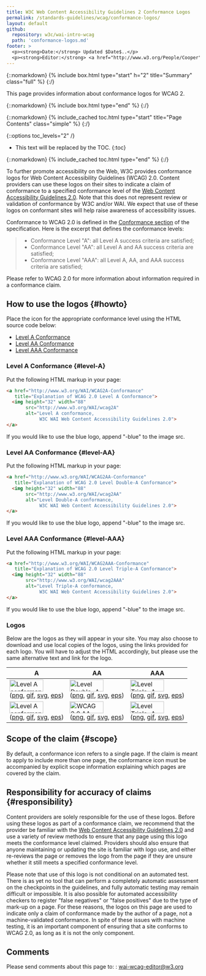 ```yaml
---
title: W3C Web Content Accessibility Guidelines 2 Conformance Logos
permalink: /standards-guidelines/wcag/conformance-logos/
layout: default
github:
  repository: w3c/wai-intro-wcag
  path: 'conformance-logos.md'
footer: >
  <p><strong>Date:</strong> Updated $Date$..</p>
  <p><strong>Editor:</strong> <a href="http://www.w3.org/People/Cooper">Michael Cooper.
---
```


{::nomarkdown}
{% include box.html type="start" h="2" title="Summary" class="full" %}
{:/}

This page provides information about conformance logos for WCAG 2.

{::nomarkdown}
{% include box.html type="end" %}
{:/}

{::nomarkdown}
{% include_cached toc.html type="start" title="Page Contents" class="simple" %}
{:/}

{::options toc_levels="2" /}

-   This text will be replaced by the TOC.
{:toc}

{::nomarkdown}
{% include_cached toc.html type="end" %}
{:/}


To further promote accessibility on the Web, W3C provides conformance
logos for Web Content Accessibility Guidelines (WCAG) 2.0. Content
providers can use these logos on their sites to indicate a claim of
conformance to a specified conformance level of the [Web Content
Accessibility Guidelines 2.0](/TR/WCAG20/). Note that this does not
represent review or validation of conformance by W3C and/or WAI. We
expect that use of these logos on conformant sites will help raise
awareness of accessibility issues.

Conformance to WCAG 2.0 is defined in the [Conformance
section](/TR/WCAG20/#conformance) of the specification. Here is the
excerpt that defines the conformance levels:

> -   Conformance Level "A": all Level A success criteria are satisfied;
> -   Conformance Level "AA": all Level A and AA success criteria are
>     satisfied;
> -   Conformance Level "AAA": all Level A, AA, and AAA success criteria
>     are satisfied;

Please refer to WCAG 2.0 for more information about information required
in a conformance claim.

## How to use the logos {#howto}

Place the icon for the appropriate conformance level using the HTML
source code below:

-   [Level A Conformance](#level-A)
-   [Level AA Conformance](#level-AA)
-   [Level AAA Conformance](#level-AAA)

### Level A Conformance {#level-A}

Put the following HTML markup in your page:

```html
<a href="http://www.w3.org/WAI/WCAG2A-Conformance"
   title="Explanation of WCAG 2.0 Level A Conformance">
  <img height="32" width="88"
       src="http://www.w3.org/WAI/wcag2A"
       alt="Level A conformance,
            W3C WAI Web Content Accessibility Guidelines 2.0">
</a>
```

If you would like to use the blue logo, append "-blue" to the image src.

### Level AA Conformance {#level-AA}

Put the following HTML markup in your page:

```html
<a href="http://www.w3.org/WAI/WCAG2AA-Conformance"
   title="Explanation of WCAG 2.0 Level Double-A Conformance">
  <img height="32" width="88"
       src="http://www.w3.org/WAI/wcag2AA"
       alt="Level Double-A conformance,
            W3C WAI Web Content Accessibility Guidelines 2.0">
</a>
```

If you would like to use the blue logo, append "-blue" to the image src.

### Level AAA Conformance {#level-AAA}

Put the following HTML markup in your page:

```html
<a href="http://www.w3.org/WAI/WCAG2AAA-Conformance"
   title="Explanation of WCAG 2.0 Level Triple-A Conformance">
  <img height="32" width="88"
       src="http://www.w3.org/WAI/wcag2AAA"
       alt="Level Triple-A conformance,
            W3C WAI Web Content Accessibility Guidelines 2.0">
</a>
```

If you would like to use the blue logo, append "-blue" to the image src.

### Logos

Below are the logos as they will appear in your site. You may also
choose to download and use local copies of the logos, using the links
provided for each logo. You will have to adjust the HTML accordingly,
but please use the same alternative text and link for the logo.

<table>
    <thead>
        <tr>
            <th>A</th>
            <th>AA</th>
            <th>AAA</th>
        </tr>
    </thead>
    <tbody>
        <tr>
            <td><img src="https://www.w3.org/WAI/wcag2A" alt="Level A conformance icon, W3C-WAI Web Content Accessibility Guidelines 2.0" width="88" height="31"><br>
                (<a href="https://www.w3.org/WAI/wcag2A.png" title="PNG version of Level A conformance icon">png</a>, <a href="https://www.w3.org/WAI/wcag2A.gif" title="GIF version of Level A conformance icon">gif</a>, <a href="https://www.w3.org/WAI/wcag2A-v.svg" title="SVG version of Level A conformance icon">svg</a>, <a href="https://www.w3.org/WAI/wcag2A-v.eps" title="EPS version of Level A conformance icon">eps</a>)</td>
            <td><img src="https://www.w3.org/WAI/wcag2AA" alt="Level Double-A conformance icon, W3C-WAI Web Content Accessibility Guidelines 2.0" width="88" height="31"><br>
                (<a href="https://www.w3.org/WAI/wcag2AA.png" title="PNG version of Level AA conformance icon">png</a>, <a href="https://www.w3.org/WAI/wcag2AA.gif" title="GIF version of Level AA conformance icon">gif</a>, <a href="https://www.w3.org/WAI/wcag2AA-v.svg" title="SVG version of Level AA conformance icon">svg</a>, <a href="https://www.w3.org/WAI/wcag2AA-v.eps" title="EPS version of Level AA conformance icon">eps</a>)</td>
            <td><img src="https://www.w3.org/WAI/wcag2AAA" alt="Level Triple-A conformance icon, W3C-WAI Web Content Accessibility Guidelines 2.0" width="88" height="31"><br>
                (<a href="https://www.w3.org/WAI/wcag2AAA.png" title="PNG version of Level AAA conformance icon">png</a>, <a href="https://www.w3.org/WAI/wcag2AAA.gif" title="GIF version of Level AAA conformance icon">gif</a>, <a href="https://www.w3.org/WAI/wcag2AAA-v.svg" title="SVG version of Level AAA conformance icon">svg</a>, <a href="https://www.w3.org/WAI/wcag2AAA-v.eps" title="EPS version of Level AAA conformance icon">eps</a>)</td>
        </tr>
        <tr>
            <td><img src="https://www.w3.org/WAI/wcag2A-blue" alt="Level A conformance icon, W3C-WAI Web Content Accessibility Guidelines 2.0 (blue)" width="88" height="31"><br>
                (<a href="https://www.w3.org/WAI/wcag2A-blue.png" title="PNG version of Level A conformance icon (blue)">png</a>, <a href="https://www.w3.org/WAI/wcag2A-blue.gif" title="GIF version of Level A conformance icon (blue)">gif</a>, <a href="https://www.w3.org/WAI/wcag2A-blue-v.svg" title="SVG version of Level A conformance icon (blue)">svg</a>, <a href="https://www.w3.org/WAI/wcag2A-blue-v.eps" title="EPS version of Level A conformance icon (blue)">eps</a>)</td>
            <td><img src="https://www.w3.org/WAI/wcag2AA-blue" alt="WCAG 2.0 AA (blue)" width="88" height="31"><br>
                (<a href="https://www.w3.org/WAI/wcag2AA-blue.png" title="PNG version of Level AA conformance icon (blue)">png</a>, <a href="https://www.w3.org/WAI/wcag2AA-blue.gif" title="GIF version of Level AA conformance icon (blue)">gif</a>, <a href="https://www.w3.org/WAI/wcag2AA-blue-v.svg" title="SVG version of Level AA conformance icon (blue)">svg</a>, <a href="https://www.w3.org/WAI/wcag2AA-blue-v.eps" title="EPS version of Level AA conformance icon (blue)">eps</a>)</td>
            <td><img src="https://www.w3.org/WAI/wcag2AAA-blue" alt="Level Triple-A conformance icon, W3C-WAI Web Content Accessibility Guidelines 2.0 (blue)" width="88" height="31"><br>
                (<a href="https://www.w3.org/WAI/wcag2AAA-blue.png" title="PNG version of Level AAA conformance icon (blue)">png</a>, <a href="https://www.w3.org/WAI/wcag2AAA-blue.gif" title="GIF version of Level AAA conformance icon (blue)">gif</a>, <a href="https://www.w3.org/WAI/wcag2AAA-blue-v.svg" title="SVG version of Level AAA conformance icon (blue)">svg</a>, <a href="https://www.w3.org/WAI/wcag2AAA-blue-v.eps" title="EPS version of Level AAA conformance icon (blue)">eps</a>)</td>
        </tr>
    </tbody>
</table>

## Scope of the claim {#scope}

By default, a conformance icon refers to a single page. If the claim is
meant to apply to include more than one page, the conformance icon must
be accompanied by explicit scope information explaining which pages are
covered by the claim.

## Responsibility for accuracy of claims {#responsibility}

Content providers are solely responsible for the use of these logos.
Before using these logos as part of a conformance claim, we recommend
that the provider be familiar with the [Web Content Accessibility
Guidelines 2.0](/TR/WCAG20/) and use a variety of review methods to
ensure that any page using this logo meets the conformance level
claimed. Providers should also ensure that anyone maintaining or
updating the site is familiar with logo use, and either re-reviews the
page or removes the logo from the page if they are unsure whether it
still meets a specified conformance level.

Please note that use of this logo is not conditional on an automated
test. There is as yet no tool that can perform a completely automatic
assessment on the checkpoints in the guidelines, and fully automatic
testing may remain difficult or impossible. It is also possible for
automated accessibility checkers to register "false negatives" or "false
positives" due to the type of mark-up on a page. For these reasons, the
logos on this page are used to indicate only a claim of conformance made
by the author of a page, not a machine-validated conformance. In spite
of these issues with machine testing, it is an important component of
ensuring that a site conforms to WCAG 2.0, as long as it is not the only
component.

## Comments
Please send comments about this page to:
:   <wai-wcag-editor@w3.org>
